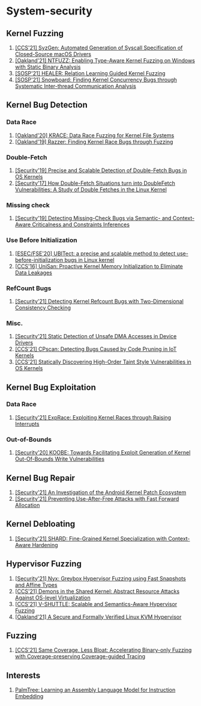 # System-security

## Kernel Fuzzing
1. [[CCS'21] SyzGen: Automated Generation of Syscall Specification of Closed-Source macOS Drivers](https://www.cs.ucr.edu/~zhiyunq/pub/ccs21_syzgen.pdf)
2. [[Oakland'21] NTFUZZ: Enabling Type-Aware Kernel Fuzzing on Windows with Static Binary Analysis](https://softsec.kaist.ac.kr/~jschoi/data/oakland2021.pdf)
3. [[SOSP'21] HEALER: Relation Learning Guided Kernel Fuzzing]()
4. [[SOSP'21] Snowboard: Finding Kernel Concurrency Bugs through Systematic Inter-thread Communication Analysis]()

## Kernel Bug Detection

### Data Race
1. [[Oakland'20] KRACE: Data Race Fuzzing for Kernel File Systems](https://taesoo.kim/pubs/2020/xu:krace.pdf)
2. [[Oakland'19] Razzer: Finding Kernel Race Bugs through Fuzzing](https://ieeexplore.ieee.org/abstract/document/8835326)

### Double-Fetch

1. [[Security'19] Precise and Scalable Detection of Double-Fetch Bugs in OS Kernels](https://www-users.cse.umn.edu/~kjlu/papers/deadline.pdf)
2. [[Security'17] How Double-Fetch Situations turn into DoubleFetch Vulnerabilities: A Study of Double Fetches in the Linux Kernel](https://www.usenix.org/system/files/conference/usenixsecurity17/sec17-wang.pdf)

### Missing check

1. [[Security'19] Detecting Missing-Check Bugs via Semantic- and Context-Aware Criticalness and Constraints Inferences](https://www-users.cse.umn.edu/~kjlu/papers/crix.pdf)

### Use Before Initialization

1. [[ESEC/FSE'20] UBITect: a precise and scalable method to detect use-before-initialization bugs in Linux kernel](https://dl.acm.org/doi/pdf/10.1145/3368089.3409686)
2. [[CCS'16] UniSan: Proactive Kernel Memory Initialization to Eliminate Data Leakages](https://dl.acm.org/doi/10.1145/2976749.2978366)

### RefCount Bugs
1. [[Security'21] Detecting Kernel Refcount Bugs with Two-Dimensional Consistency Checking](https://www.usenix.org/conference/usenixsecurity21/presentation/tan)

### Misc.

1. [[Security'21] Static Detection of Unsafe DMA Accesses in Device Drivers](https://www.usenix.org/system/files/sec21-bai.pdf)
2. [[CCS'21] CPscan: Detecting Bugs Caused by Code Pruning in IoT Kernels]()
3. [[CCS'21] Statically Discovering High-Order Taint Style Vulnerabilities in OS Kernels](https://www.cs.ucr.edu/~zhiyunq/pub/ccs21_static_high_order.pdf)

## Kernel Bug Exploitation

### Data Race
1. [[Security'21] ExpRace: Exploiting Kernel Races through Raising Interrupts](https://www.usenix.org/conference/usenixsecurity21/presentation/lee-yoochan)

### Out-of-Bounds

1. [[Security'20] KOOBE: Towards Facilitating Exploit Generation of Kernel Out-Of-Bounds Write Vulnerabilities](https://www.usenix.org/system/files/sec20-chen-weiteng.pdf)


## Kernel Bug Repair

1. [[Security'21] An Investigation of the Android Kernel Patch Ecosystem](https://www.usenix.org/conference/usenixsecurity21/presentation/zhang-zheng)
2. [[Security'21] Preventing Use-After-Free Attacks with Fast Forward Allocation](https://www.usenix.org/conference/usenixsecurity21/presentation/wickman)

## Kernel Debloating

1. [[Security'21] SHARD: Fine-Grained Kernel Specialization with Context-Aware Hardening](https://www.usenix.org/conference/usenixsecurity21/presentation/abubakar)


## Hypervisor Fuzzing
1. [[Security'21] Nyx: Greybox Hypervisor Fuzzing using Fast Snapshots and Affine Types](https://www.usenix.org/conference/usenixsecurity21/presentation/schumilo)
2. [[CCS'21] Demons in the Shared Kernel: Abstract Resource Attacks Against OS-level Virtualization]()
3. [[CCS'21] V-SHUTTLE: Scalable and Semantics-Aware Hypervisor Fuzzing]()
4. [[Oakland'21] A Secure and Formally Verified Linux KVM Hypervisor]()
## Fuzzing
1. [[CCS'21] Same Coverage, Less Bloat: Accelerating Binary-only Fuzzing with Coverage-preserving Coverage-guided Tracing]()


## Interests
1. [PalmTree: Learning an Assembly Language Model for Instruction Embedding](https://arxiv.org/abs/2103.03809)

